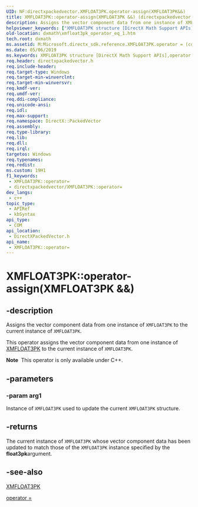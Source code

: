 ```yaml
---
UID: NF:directxpackedvector.XMFLOAT3PK.operator-assign(XMFLOAT3PK&&)
title: XMFLOAT3PK::operator-assign(XMFLOAT3PK &&) (directxpackedvector.h)
description: Assigns the vector component data from one instance of XMFLOAT3PK to the current instance of XMFLOAT3PK.
helpviewer_keywords: ["XMFLOAT3PK structure [DirectX Math Support APIs]","operator = method","XMFLOAT3PK.operator =(const XMFLOAT3PK&)","XMFLOAT3PK.operator-assign(XMFLOAT3PK &&)","XMFLOAT3PK.operator=","XMFLOAT3PK::operator-assign(XMFLOAT3PK &&)","XMFLOAT3PK::operator=","dxmath.xmfloat3pk_operator_eq_1","operator = method [DirectX Math Support APIs]","operator = method [DirectX Math Support APIs]","XMFLOAT3PK structure","operator="]
old-location: dxmath\xmfloat3pk_operator_eq_1.htm
tech.root: dxmath
ms.assetid: M:Microsoft.directx_sdk.reference.XMFLOAT3PK.operator = (const XMFLOAT3PK)
ms.date: 05/06/2019
ms.keywords: XMFLOAT3PK structure [DirectX Math Support APIs],operator = method, XMFLOAT3PK.operator =(const XMFLOAT3PK&), XMFLOAT3PK.operator-assign(XMFLOAT3PK &&), XMFLOAT3PK.operator=, XMFLOAT3PK::operator-assign(XMFLOAT3PK &&), XMFLOAT3PK::operator=, dxmath.xmfloat3pk_operator_eq_1, operator = method [DirectX Math Support APIs], operator = method [DirectX Math Support APIs],XMFLOAT3PK structure, operator=
req.header: directxpackedvector.h
req.include-header: 
req.target-type: Windows
req.target-min-winverclnt: 
req.target-min-winversvr: 
req.kmdf-ver: 
req.umdf-ver: 
req.ddi-compliance: 
req.unicode-ansi: 
req.idl: 
req.max-support: 
req.namespace: DirectX::PackedVector
req.assembly: 
req.type-library: 
req.lib: 
req.dll: 
req.irql: 
targetos: Windows
req.typenames: 
req.redist: 
ms.custom: 19H1
f1_keywords:
 - XMFLOAT3PK::operator=
 - directxpackedvector/XMFLOAT3PK::operator=
dev_langs:
 - c++
topic_type:
 - APIRef
 - kbSyntax
api_type:
 - COM
api_location:
 - DirectXPackedVector.h
api_name:
 - XMFLOAT3PK::operator=
---
```


# XMFLOAT3PK::operator-assign(XMFLOAT3PK &&)


## -description

Assigns the vector component data from one instance of <code>XMFLOAT3PK</code> to the current instance of <code>XMFLOAT3PK</code>.

This operator assigns the vector component data from one instance of <a href="/windows/win32/api/directxpackedvector/ns-directxpackedvector-xmfloat3pk">XMFLOAT3PK</a> to the current instance of <code>XMFLOAT3PK</code>.

<div class="alert"><b>Note</b>  This operator is only available under C++.</div>

## -parameters

### -param arg1

Instance of <code>XMFLOAT3PK</code> used to update the current <code>XMFLOAT3PK</code> structure.

## -returns

The current instance of <code>XMFLOAT3PK</code> whose vector component data has been updated to match those of the <code>XMFLOAT3PK</code> instance specified by the <b>float3pk</b>argument.

## -see-also

<a href="/windows/win32/api/directxpackedvector/ns-directxpackedvector-xmfloat3pk">XMFLOAT3PK</a>

<a href="https://msdn.microsoft.com/82c6ee72-0706-49f9-bc19-9725496440d0">operator = </a>

